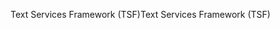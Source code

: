 <span data-ttu-id="6ac73-101">Text Services Framework (TSF)</span><span class="sxs-lookup"><span data-stu-id="6ac73-101">Text Services Framework (TSF)</span></span>